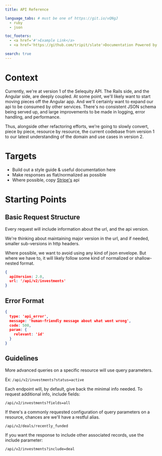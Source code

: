 ```yaml
---
title: API Reference

language_tabs: # must be one of https://git.io/vQNgJ
  - ruby
  - json

toc_footers:
  - <a href='#'>Example Link</a>
  - <a href='https://github.com/tripit/slate'>Documentation Powered by Slate</a>

search: true
---
```

# Context

Currently, we're at version 1 of the Selequity API. The Rails side, and the
Angular side, are deeply coupled. At some point, we'll likely want to
start moving pieces off the Angular app. And we'll certainly want to
expand our api to be consumed by other services. There's no consistent JSON schema
being served up, and large improvements to be made in logging, error
handling, and performance.

Thus, alongside other refactoring efforts, we're going to slowly
convert, piece by piece, resource by resource, the current codebase from
version 1 to our latest understanding of the domain and use cases in
version 2.

# Targets

* Build out a style guide & useful documentation here
* Make responses as flat/normalized as possible
* Where possible, copy [Stripe's](https://stripe.com/docs/api) api

# Starting Points

## Basic Request Structure

Every request will include information about the url, and the api
version.

We're thinking about maintaining major version in the url, and if
needed, smaller sub-versions in http headers.

Where possible, we want to avoid using any kind of json envelope. But
where we have to, it will likely follow some kind of normalized or
shallow-nested format.

```json
{
  apiVersion: 2.0,
  url: '/api/v2/investments'
}
```

## Error Format

```json
{
  type: 'api_error',
  message: 'human-friendly message about what went wrong',
  code: 500,
  param: {
    relevant: 'id'
  }
}
```

## Guidelines

More advanced queries on a specific resource will use query parameters.

Ex: `/api/v2/investments?status=active`

Each endpoint will, by default, give back the minimal info needed. To
request additional info, include fields:

`/api/v2/investments?fields=all`

If there's a commonly requested configuration of query parameters on a
resource, chances are we'll have a restful alias.

`/api/v2/deals/recently_funded`

If you want the response to include other associated records, use the
include parameter:

`/api/v2/investments?include=deal`
